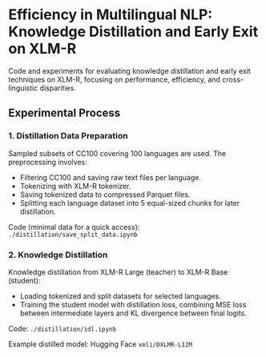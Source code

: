 # Efficiency in Multilingual NLP: Knowledge Distillation and Early Exit on XLM-R
Code and experiments for evaluating knowledge distillation and early exit techniques on XLM-R, focusing on performance, efficiency, and cross-linguistic disparities.

## Experimental Process

### 1. Distillation Data Preparation

Sampled subsets of CC100 covering 100 languages are used. The preprocessing involves:

- Filtering CC100 and saving raw text files per language.
- Tokenizing with XLM-R tokenizer.
- Saving tokenized data to compressed Parquet files.
- Splitting each language dataset into 5 equal-sized chunks for later distillation.

Code (minimal data for a quick access): `./distillation/save_split_data.ipynb`

### 2. Knowledge Distillation

Knowledge distillation from XLM-R Large (teacher) to XLM-R Base (student):

- Loading tokenized and split datasets for selected languages.
- Training the student model with distillation loss, combining MSE loss between intermediate layers and KL divergence between final logits.

Code: `./distillation/idl.ipynb`

Example distilled model: Hugging Face `xmli/DXLMR-L12M`
